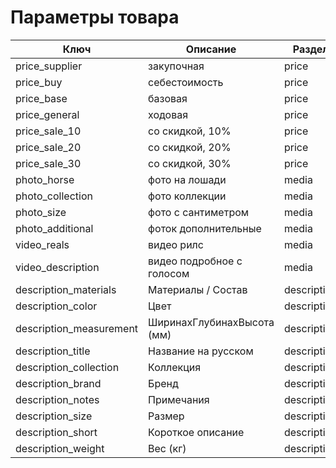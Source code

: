 # Параметры товара

| Ключ | Описание | Раздел |
| --- | --- | --- |
| price_supplier | закупочная | price |
| price_buy | себестоимость | price |
| price_base | базовая | price |
| price_general | ходовая | price |
| price_sale_10 | со скидкой, 10% | price |
| price_sale_20 | со скидкой, 20% | price |
| price_sale_30 | со скидкой, 30% | price |
| photo_horse | фото на лошади | media |
| photo_collection | фото коллекции | media |
| photo_size | фото с сантиметром | media |
| photo_additional | фоток дополнительные | media |
| video_reals | видео рилс | media |
| video_description | видео подробное с голосом | media |
| description_materials | Материалы / Состав | description |
| description_color | Цвет | description |
| description_measurement | ШиринаxГлубинаxВысота (мм) | description |
| description_title | Название на русском | description |
| description_collection | Коллекция | description |
| description_brand | Бренд | description |
| description_notes | Примечания | description |
| description_size | Размер | description |
| description_short | Короткое описание | description |
| description_weight | Вес (кг) | description |
